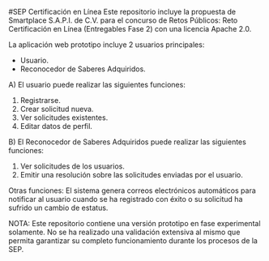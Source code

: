#SEP Certificación en Línea
Este repositorio incluye la propuesta de Smartplace S.A.P.I. de C.V. para el concurso de Retos Públicos: Reto Certificación en Línea (Entregables Fase 2) con una licencia Apache 2.0.

La aplicación web prototipo incluye 2 usuarios principales:

- Usuario.
- Reconocedor de Saberes Adquiridos.

A) El usuario puede realizar las siguientes funciones:

1. Registrarse.
2. Crear solicitud nueva.
3. Ver solicitudes existentes.
4. Editar datos de perfil.


B) El Reconocedor de Saberes Adquiridos puede realizar las siguientes funciones:

1. Ver solicitudes de los usuarios.
2. Emitir una resolución sobre las solicitudes enviadas por el usuario.

Otras funciones:
El sistema genera correos electrónicos automáticos para notificar al usuario cuando se ha registrado con éxito o su solicitud ha sufrido un cambio de estatus.

NOTA: Este repositorio contiene una versión prototipo en fase experimental solamente. No se ha realizado una validación extensiva al mismo que permita garantizar su completo funcionamiento durante los procesos de la SEP.

